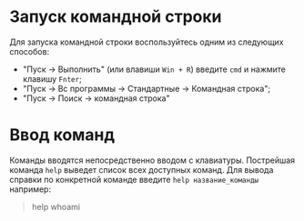 # Запуск командной строки
Для запуска командной строки воспользуйтесь одним из следующих способов:
* "Пуск -> Выполнить" (или влавиши `Win + R`) введите `cmd` и нажмите клавишу `Fnter`;
* "Пуск -> Вс программы -> Стандартные -> Командная строка";
* "Пуск -> Поиск -> командная строка"

# Ввод команд
Команды вводятся непосредственно вводом с клавиатуры. Пострейшая команда `help` выведет список всех доступных команд. Для вывода справки по конкретной команде введите `help название_команды` например:
> help whoami
